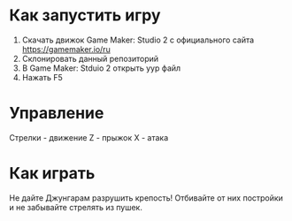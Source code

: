 # Как запустить игру
1. Скачать движок Game Maker: Studio 2 с официального сайта https://gamemaker.io/ru
2. Склонировать данный репозиторий
3. В Game Maker: Stduio 2 открыть yyp файл
4. Нажать F5

# Управление
Стрелки - движение
Z - прыжок
X - атака

# Как играть
Не дайте Джунгарам разрушить крепость! Отбивайте от них постройки и не забывайте стрелять из пушек.